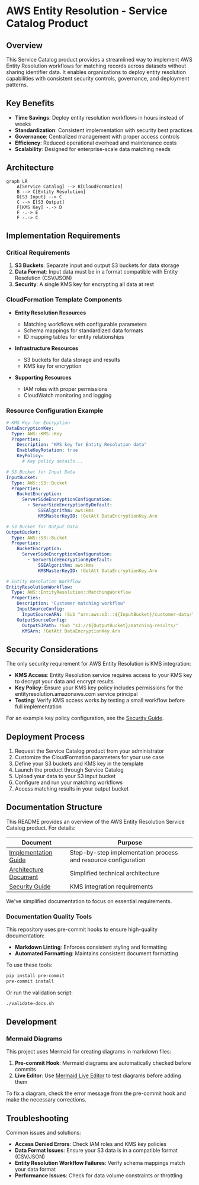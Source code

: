 # AWS Entity Resolution - Service Catalog Product

## Overview

This Service Catalog product provides a streamlined way to implement AWS Entity
Resolution workflows for matching records across datasets without sharing identifier
data. It enables organizations to deploy entity resolution capabilities with consistent
security controls, governance, and deployment patterns.

## Key Benefits

- **Time Savings**: Deploy entity resolution workflows in hours instead of weeks
- **Standardization**: Consistent implementation with security best practices
- **Governance**: Centralized management with proper access controls
- **Efficiency**: Reduced operational overhead and maintenance costs
- **Scalability**: Designed for enterprise-scale data matching needs

## Architecture

```mermaid
graph LR
    A[Service Catalog] --> B[CloudFormation]
    B --> C[Entity Resolution]
    D[S3 Input] --> C
    C --> E[S3 Output]
    F[KMS Key] -.-> D
    F -.-> E
    F -.-> C
```

## Implementation Requirements

### Critical Requirements

1. **S3 Buckets**: Separate input and output S3 buckets for data storage
1. **Data Format**: Input data must be in a format compatible with Entity Resolution
   (CSV/JSON)
1. **Security**: A single KMS key for encrypting all data at rest

### CloudFormation Template Components

- **Entity Resolution Resources**

  - Matching workflows with configurable parameters
  - Schema mappings for standardized data formats
  - ID mapping tables for entity relationships

- **Infrastructure Resources**

  - S3 buckets for data storage and results
  - KMS key for encryption

- **Supporting Resources**

  - IAM roles with proper permissions
  - CloudWatch monitoring and logging

### Resource Configuration Example

```yaml
# KMS Key for Encryption
DataEncryptionKey:
  Type: AWS::KMS::Key
  Properties:
    Description: "KMS key for Entity Resolution data"
    EnableKeyRotation: true
    KeyPolicy:
      # Key policy details...

# S3 Bucket for Input Data
InputBucket:
  Type: AWS::S3::Bucket
  Properties:
    BucketEncryption:
      ServerSideEncryptionConfiguration:
        - ServerSideEncryptionByDefault:
            SSEAlgorithm: aws:kms
            KMSMasterKeyID: !GetAtt DataEncryptionKey.Arn

# S3 Bucket for Output Data
OutputBucket:
  Type: AWS::S3::Bucket
  Properties:
    BucketEncryption:
      ServerSideEncryptionConfiguration:
        - ServerSideEncryptionByDefault:
            SSEAlgorithm: aws:kms
            KMSMasterKeyID: !GetAtt DataEncryptionKey.Arn

# Entity Resolution Workflow
EntityResolutionWorkflow:
  Type: AWS::EntityResolution::MatchingWorkflow
  Properties:
    Description: "Customer matching workflow"
    InputSourceConfig:
      InputSourceARN: !Sub "arn:aws:s3:::${InputBucket}/customer-data/"
    OutputSourceConfig:
      OutputS3Path: !Sub "s3://${OutputBucket}/matching-results/"
      KMSArn: !GetAtt DataEncryptionKey.Arn
```

## Security Considerations

The only security requirement for AWS Entity Resolution is KMS integration:

- **KMS Access**: Entity Resolution service requires access to your KMS key to decrypt
  your data and encrypt results
- **Key Policy**: Ensure your KMS key policy includes permissions for the
  entityresolution.amazonaws.com service principal
- **Testing**: Verify KMS access works by testing a small workflow before full
  implementation

For an example key policy configuration, see the
[Security Guide](security-considerations.md).

## Deployment Process

1. Request the Service Catalog product from your administrator
1. Customize the CloudFormation parameters for your use case
1. Define your S3 buckets and KMS key in the template
1. Launch the product through Service Catalog
1. Upload your data to your S3 input bucket
1. Configure and run your matching workflows
1. Access matching results in your output bucket

## Documentation Structure

This README provides an overview of the AWS Entity Resolution Service Catalog product.
For details:

| Document                                       | Purpose                                                        |
| ---------------------------------------------- | -------------------------------------------------------------- |
| [Implementation Guide](implementation-plan.md) | Step-by-step implementation process and resource configuration |
| [Architecture Document](architecture.md)       | Simplified technical architecture                              |
| [Security Guide](security-considerations.md)   | KMS integration requirements                                   |

We've simplified documentation to focus on essential requirements.

### Documentation Quality Tools

This repository uses pre-commit hooks to ensure high-quality documentation:

- **Markdown Linting**: Enforces consistent styling and formatting
- **Automated Formatting**: Maintains consistent document formatting

To use these tools:

```bash
pip install pre-commit
pre-commit install
```

Or run the validation script:

```bash
./validate-docs.sh
```

## Development

### Mermaid Diagrams

This project uses Mermaid for creating diagrams in markdown files:

1. **Pre-commit Hook**: Mermaid diagrams are automatically checked before commits
1. **Live Editor**: Use [Mermaid Live Editor](https://mermaid.live/) to test diagrams
   before adding them

To fix a diagram, check the error message from the pre-commit hook and make the
necessary corrections.

## Troubleshooting

Common issues and solutions:

- **Access Denied Errors**: Check IAM roles and KMS key policies
- **Data Format Issues**: Ensure your S3 data is in a compatible format (CSV/JSON)
- **Entity Resolution Workflow Failures**: Verify schema mappings match your data format
- **Performance Issues**: Check for data volume constraints or throttling
